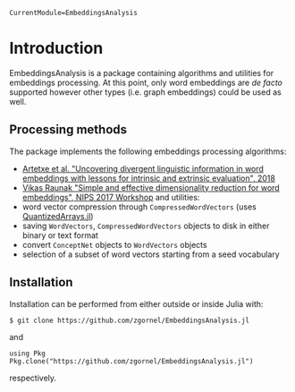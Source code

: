```@meta
CurrentModule=EmbeddingsAnalysis
```

# Introduction

EmbeddingsAnalysis is a package containing algorithms and utilities for embeddings processing. At this point, only word embeddings are _de facto_ supported however other types (i.e. graph embeddings) could be used as well.

## Processing methods
The package implements the following embeddings processing algorithms:
  - [Artetxe et al. "Uncovering divergent linguistic information in word embeddings with lessons for intrinsic and extrinsic evaluation", 2018](https://arxiv.org/pdf/1809.02094.pdf)
  - [Vikas Raunak "Simple and effective dimensionality reduction for word embeddings", NIPS 2017 Workshop](https://arxiv.org/abs/1708.03629)
and utilities:
  - word vector compression through `CompressedWordVectors` (uses [QuantizedArrays.jl](https://github.com/zgornel/QuantizedArrays.jl))
  - saving `WordVectors`, `CompressedWordVectors` objects to disk in either binary or text format
  - convert `ConceptNet` objects to `WordVectors` objects
  - selection of a subset of word vectors starting from a seed vocabulary

## Installation

Installation can be performed from either outside or inside Julia with:
```
$ git clone https://github.com/zgornel/EmbeddingsAnalysis.jl
```
and
```
using Pkg
Pkg.clone("https://github.com/zgornel/EmbeddingsAnalysis.jl")
```
respectively.
